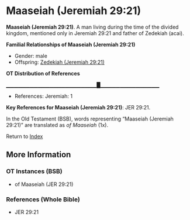 # Maaseiah (Jeremiah 29:21)
**Maaseiah (Jeremiah 29:21)**. 
A man living during the time of the divided kingdom, mentioned only in Jeremiah 29:21 and father of Zedekiah (acai). 




**Familial Relationships of Maaseiah (Jeremiah 29:21)**


* Gender: male
* Offspring: [Zedekiah (Jeremiah 29:21)](Zedekiah.6.md)


**OT Distribution of References**

▁▁▁▁▁▁▁▁▁▁▁▁▁▁▁▁▁▁▁▁▁▁▁█▁▁▁▁▁▁▁▁▁▁▁▁▁▁▁
* References: Jeremiah: 1



**Key References for Maaseiah (Jeremiah 29:21)**: 
JER 29:21. 


In the Old Testament (BSB), words representing “Maaseiah (Jeremiah 29:21)” are translated as 
*of Maaseiah* (1x). 




Return to [Index](00-Index.md)

## More Information

### OT Instances (BSB)

* of Maaseiah (JER 29:21)



### References (Whole Bible)

* JER 29:21



